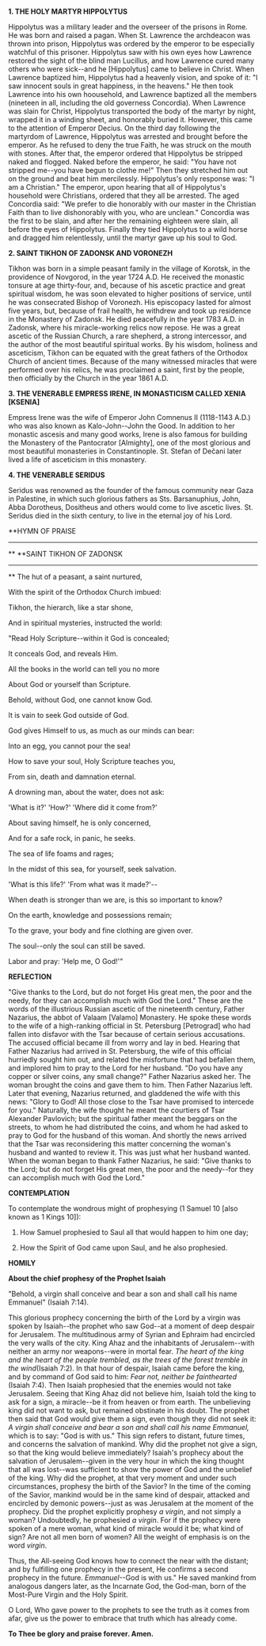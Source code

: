 
**1. THE HOLY MARTYR HIPPOLYTUS**

Hippolytus was a military leader and the overseer of the prisons in Rome. He was born and raised a pagan. When St. Lawrence the archdeacon was thrown into prison, Hippolytus was ordered by the emperor to be especially watchful of this prisoner. Hippolytus saw with his own eyes how Lawrence restored the sight of the blind man Lucillus, and how Lawrence cured many others who were sick--and he [Hippolytus] came to believe in Christ. When Lawrence baptized him, Hippolytus had a heavenly vision, and spoke of it: "I saw innocent souls in great happiness, in the heavens." He then took Lawrence into his own hoousehold, and Lawrence baptized all the members (nineteen in all, including the old governess Concordia). When Lawrence was slain for Christ, Hippolytus transported the body of the martyr by night, wrapped it in a winding sheet, and honorably buried it. However, this came to the attention of Emperor Decius. On the third day following the martyrdom of Lawrence, Hippolytus was arrested and brought before the emperor. As he refused to deny the true Faith, he was struck on the mouth with stones. After that, the emperor ordered that Hippolytus be stripped naked and flogged. Naked before the emperor, he said: "You have not stripped me--you have begun to clothe me!" Then they stretched him out on the ground and beat him mercilessly. Hippolytus's only response was: "I am a Christian." The emperor, upon hearing that all of Hippolytus's household were Christians, ordered that they all be arrested. The aged Concordia said: "We prefer to die honorably with our master in the Christian Faith than to live dishonorably with you, who are unclean." Concordia was the first to be slain, and after her the remaining eighteen were slain, all before the eyes of Hippolytus. Finally they tied Hippolytus to a wild horse and dragged him relentlessly, until the martyr gave up his soul to God.

**2. SAINT TIKHON OF ZADONSK AND VORONEZH**

Tikhon was born in a simple peasant family in the village of Korotsk, in the providence of Novgorod, in the year 1724 A.D. He received the monastic tonsure at age thirty-four, and, because of his ascetic practice and great spiritual wisdom, he was soon elevated to higher positions of service, until he was consecrated Bishop of Voronezh. His episcopacy lasted for almost five years, but, because of frail health, he withdrew and took up residence in the Monastery of Zadonsk. He died peacefully in the year 1783 A.D. in Zadonsk, where his miracle-working relics now repose. He was a great ascetic of the Russian Church, a rare shepherd, a strong intercessor, and the author of the most beautiful spiritual works. By his wisdom, holiness and asceticism, Tikhon can be equated with the great fathers of the Orthodox Church of ancient times. Because of the many witnessed miracles that were performed over his relics, he was proclaimed a saint, first by the people, then officially by the Church in the year 1861 A.D.

**3. THE VENERABLE EMPRESS IRENE, IN MONASTICISM CALLED XENIA [KSENIA]**

Empress Irene was the wife of Emperor John Comnenus II (1118-1143 A.D.) who was also known as Kalo-John--John the Good. In addition to her monastic ascesis and many good works, Irene is also famous for building the Monastery of the Pantocrator [Almighty], one of the most glorious and most beautiful monasteries in Constantinople. St. Stefan of Dečani later lived a life of asceticism in this monastery.

**4. THE VENERABLE SERIDUS**

Seridus was renowned as the founder of the famous community near Gaza in Palestine, in which such glorious fathers as Sts. Barsanuphius, John, Abba Dorotheus, Dositheus and others would come to live ascetic lives. St. Seridus died in the sixth century, to live in the eternal joy of his Lord.


**HYMN OF PRAISE
**** 
**
**SAINT TIKHON OF ZADONSK
**** 
**
The hut of a peasant, a saint nurtured,
 

With the spirit of the Orthodox Church imbued:
 

Tikhon, the hierarch, like a star shone,
 

And in spiritual mysteries, instructed the world:
 

"Read Holy Scripture--within it God is concealed;
 

It conceals God, and reveals Him.
 

All the books in the world can tell you no more
 

About God or yourself than Scripture.
 

Behold, without God, one cannot know God.
 

It is vain to seek God outside of God.
 

God gives Himself to us, as much as our minds can bear:
 

Into an egg, you cannot pour the sea!
 

How to save your soul, Holy Scripture teaches you,
 

From sin, death and damnation eternal.
 

A drowning man, about the water, does not ask:
 

'What is it?' 'How?' 'Where did it come from?'
 

About saving himself, he is only concerned,
 

And for a safe rock, in panic, he seeks.
 

The sea of life foams and rages;
 

In the midst of this sea, for yourself, seek salvation.
 

'What is this life?' 'From what was it made?'--
 

When death is stronger than we are, is this so important to know?
 

On the earth, knowledge and possessions remain;
 

To the grave, your body and fine clothing are given over.
 

The soul--only the soul can still be saved.
 

Labor and pray: 'Help me, O God!'"
 

**REFLECTION**

"Give thanks to the Lord, but do not forget His great men, the poor and the needy, for they can accomplish much with God the Lord." These are the words of the illustrious Russian ascetic of the nineteenth century, Father Nazarius, the abbot of Valaam [Valamo] Monastery. He spoke these words to the wife of a high-ranking official in St. Petersburg [Petrograd] who had fallen into disfavor with the Tsar because of certain serious accusations. The accused official became ill from worry and lay in bed. Hearing that Father Nazarius had arrived in St. Petersburg, the wife of this official hurriedly sought him out, and related the misfortune that had befallen them, and implored him to pray to the Lord for her husband. "Do you have any copper or silver coins, any small change?" Father Nazarius asked her. The woman brought the coins and gave them to him. Then Father Nazarius left. Later that evening, Nazarius returned, and gladdened the wife with this news: "Glory to God! All those close to the Tsar have promised to intercede for you." Naturally, the wife thought he meant the courtiers of Tsar Alexander Pavlovich; but the spiritual father meant the beggars on the streets, to whom he had distributed the coins, and whom he had asked to pray to God for the husband of this woman. And shortly the news arrived that the Tsar was reconsidering this matter concerning the woman's husband and wanted to review it. This was just what her husband wanted. When the woman began to thank Father Nazarius, he said: "Give thanks to the Lord; but do not forget His great men, the poor and the needy--for they can accomplish much with God the Lord."


**CONTEMPLATION**


To contemplate the wondrous might of prophesying (1 Samuel 10 [also known as 1 Kings 10]):

1.  How Samuel prophesied to Saul all that would happen to him one day;

1.  How the Spirit of God came upon Saul, and he also prophesied.


**HOMILY**


**About the chief prophesy of the Prophet Isaiah**

"Behold, a virgin shall conceive and bear a son and shall call his name Emmanuel" (Isaiah 7:14).

This glorious prophecy concerning the birth of the Lord by a virgin was spoken by Isaiah--the prophet who saw God--at a moment of deep despair for Jerusalem. The multitudinous army of Syrian and Ephraim had encircled the very walls of the city. King Ahaz and the inhabitants of Jerusalem--with neither an army nor weapons--were in mortal fear. *The heart of the king and the heart of the people trembled, as the trees of the forest tremble in the wind*(Isaiah 7:2). In that hour of despair, Isaiah came before the king, and by command of God said to him: *Fear not, neither be fainthearted* (Isaiah 7:4). Then Isaiah prophesied that the enemies would not take Jerusalem. Seeing that King Ahaz did not believe him, Isaiah told the king to ask for a sign, a miracle--be it from heaven or from earth. The unbelieving king did not want to ask, but remained obstinate in his doubt. The prophet then said that God would give them a sign, even though they did not seek it: *A virgin shall conceive and bear a son and shall call his name Emmanuel,* which is to say: "God is with us." This sign refers to distant, future times, and concerns the salvation of mankind. Why did the prophet not give a sign, so that the king would believe immediately? Isaiah's prophecy about the salvation of Jerusalem--given in the very hour in which the king thought that all was lost--was sufficient to show the power of God and the unbelief of the king. Why did the prophet, at that very moment and under such circumstances, prophesy the birth of the Savior? In the time of the coming of the Savior, mankind would be in the same kind of despair, attacked and encircled by demonic powers--just as was Jerusalem at the moment of the prophecy. Did the prophet explicitly prophesy *a virgin*, and not simply a woman? Undoubtedly, he prophesied *a virgin*. For if the prophecy were spoken of a mere woman, what kind of miracle would it be; what kind of sign? Are not all men born of women? All the weight of emphasis is on the word *virgin*.

Thus, the All-seeing God knows how to connect the near with the distant; and by fulfilling one prophecy in the present, He confirms a second prophecy in the future. *Emmanuel*--God is with us." He saved mankind from analogous dangers later, as the Incarnate God, the God-man, born of the Most-Pure Virgin and the Holy Spirit.

O Lord, Who gave power to the prophets to see the truth as it comes from afar, give us the power to embrace that truth which has already come.

**To Thee be glory and praise forever. Amen.**
